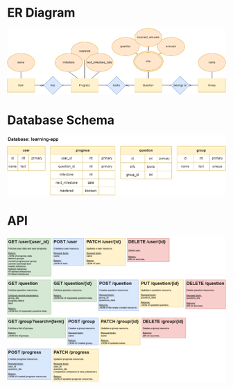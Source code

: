 # ER Diagram

![ERD](design/erd.png)

# Database Schema

![Schema](design/schema.png)

# API

![API](design/api.png)